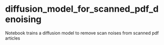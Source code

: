 # diffusion_model_for_scanned_pdf_denoising
Notebook trains a diffusion model to remove scan noises from scanned pdf articles
